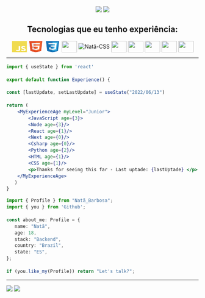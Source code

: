 <div align="center">
    <img height="180em" src="https://github-readme-stats.vercel.app/api/top-langs/?username=NatanBarbosa2&layout=compact&langs_count=7&theme=radical"/>
    <img height="180em" src="https://github-readme-stats.vercel.app/api?username=natanBarbosa2&show_icons=true&theme=dark&include_all_commits=true&count_private=true"/>
</div>

<div>
    <h2 align="center">Tecnologias que eu tenho experiência:</h2>
        <div align="center">
        <img align="center" alt="Natã-Js" height="30" width="40" src="https://raw.githubusercontent.com/devicons/devicon/master/icons/javascript/javascript-plain.svg">
          <img align="center" alt="Natã-HTML" height="30" width="40" src="https://raw.githubusercontent.com/devicons/devicon/master/icons/html5/html5-original.svg">
        <img align="center" alt="Natã-CSS" height="30" width="40" src="https://raw.githubusercontent.com/devicons/devicon/master/icons/css3/css3-original.svg">
        <img align="center" height="30" width="40" src="https://cdn.jsdelivr.net/gh/devicons/devicon/icons/csharp/csharp-original.svg" />
         <img align="center" alt="Natã-CSS" height="30" width="40" src="https://cdn.jsdelivr.net/gh/devicons/devicon/icons/bootstrap/bootstrap-plain.svg">
        <img align="center" height="30" width="40" src="https://cdn.jsdelivr.net/gh/devicons/devicon/icons/nodejs/nodejs-original.svg" />
        <img align="center" height="30" width="40"  src="https://cdn.jsdelivr.net/gh/devicons/devicon/icons/python/python-original.svg" />
      <img align="center" height="30" width="40" src="https://cdn.jsdelivr.net/gh/devicons/devicon/icons/sass/sass-original.svg" />
      <img align="center" height="30" width="40" src="https://cdn.jsdelivr.net/gh/devicons/devicon/icons/mongodb/mongodb-original.svg" />
      <img align="center" height="30" width="40" src="https://cdn.jsdelivr.net/gh/devicons/devicon/icons/mysql/mysql-original.svg" />
    </div>
    </div>

---

```jsx
import { useState } from 'react'

export default function Experience() {

const [lastUpdate, setLastUpdate] = useState("2022/06/13")

return (
    <MyExperienceAge myLevel="Junior">
        <JavaScript age={3}>
        <Node age={3}/>
        <React age={1}/>
        <Next age={0}/>
        <Csharp age={0}/>
        <Python age={2}/>
        <HTML age={1}/>
        <CSS age={1}/>
        <p>Thanks for seeing this far - Last uptade: {lastUptade} </p>        
    </MyExperienceAge>
   )
}

```

```typescript
import { Profile } from "Natã_Barbosa";
import { you } from 'Github';

const about_me: Profile = {
   name: "Natã",
   age: 18,
   stack: "Backend",
   country: "Brazil",
   state: "ES",
};

if (you.like_my(Profile)) return "Let's talk?";

```
---
    
  <a href = "mailto:natanbarbosa027@gmail.com"><img src="https://img.shields.io/badge/Gmail-D14836?style=for-the-badge&logo=gmail&logoColor=white" target="_blank"></a>
  <a href="linkedin.com/in/natã-barbosa-076262219/" target="_blank"><img src="https://img.shields.io/badge/-LinkedIn-%230077B5?style=for-the-badge&logo=linkedin&logoColor=white" target="_blank"></a> 

